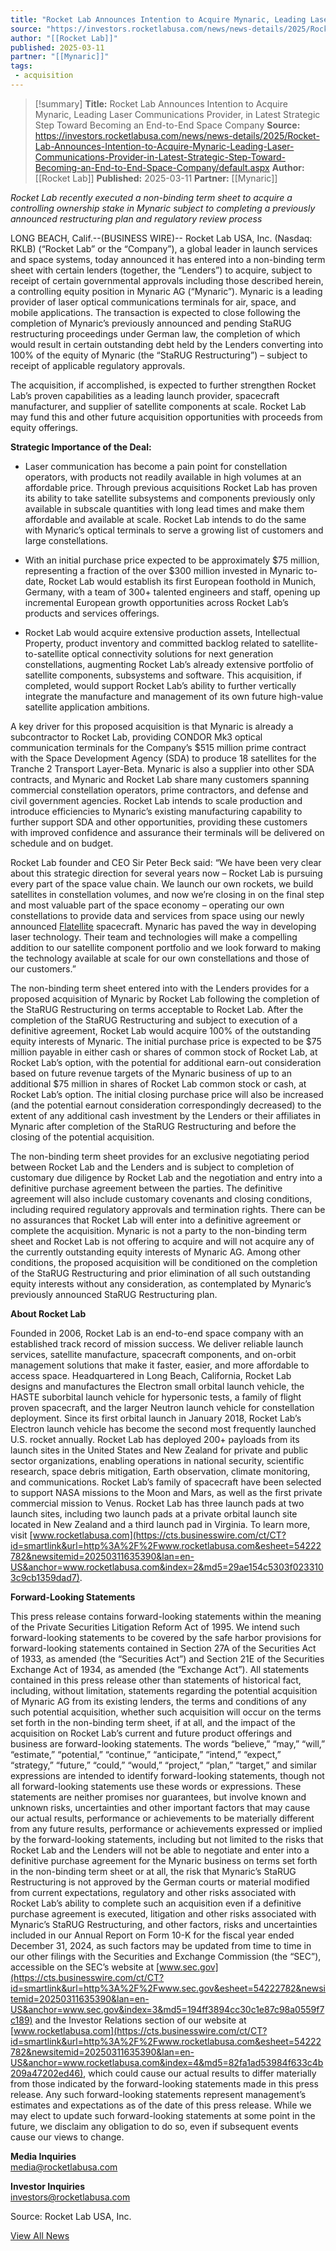 ```yaml
---
title: "Rocket Lab Announces Intention to Acquire Mynaric, Leading Laser Communications Provider, in Latest Strategic Step Toward Becoming an End-to-End Space Company"
source: "https://investors.rocketlabusa.com/news/news-details/2025/Rocket-Lab-Announces-Intention-to-Acquire-Mynaric-Leading-Laser-Communications-Provider-in-Latest-Strategic-Step-Toward-Becoming-an-End-to-End-Space-Company/default.aspx"
author: "[[Rocket Lab]]"
published: 2025-03-11
partner: "[[Mynaric]]"
tags:
 - acquisition
---
```


>[!summary]
**Title:** Rocket Lab Announces Intention to Acquire Mynaric, Leading Laser Communications Provider, in Latest Strategic Step Toward Becoming an End-to-End Space Company
**Source:** https://investors.rocketlabusa.com/news/news-details/2025/Rocket-Lab-Announces-Intention-to-Acquire-Mynaric-Leading-Laser-Communications-Provider-in-Latest-Strategic-Step-Toward-Becoming-an-End-to-End-Space-Company/default.aspx
**Author:** [[Rocket Lab]]
**Published:** 2025-03-11
**Partner:** [[Mynaric]] 


*Rocket Lab recently executed a non-binding term sheet to acquire a controlling ownership stake in Mynaric subject to completing a previously announced restructuring plan and regulatory review process*

LONG BEACH, Calif.--(BUSINESS WIRE)-- Rocket Lab USA, Inc. (Nasdaq: RKLB) (“Rocket Lab” or the “Company”), a global leader in launch services and space systems, today announced it has entered into a non-binding term sheet with certain lenders (together, the “Lenders”) to acquire, subject to receipt of certain governmental approvals including those described herein, a controlling equity position in Mynaric AG (“Mynaric”). Mynaric is a leading provider of laser optical communications terminals for air, space, and mobile applications. The transaction is expected to close following the completion of Mynaric’s previously announced and pending StaRUG restructuring proceedings under German law, the completion of which would result in certain outstanding debt held by the Lenders converting into 100% of the equity of Mynaric (the “StaRUG Restructuring”) – subject to receipt of applicable regulatory approvals.

The acquisition, if accomplished, is expected to further strengthen Rocket Lab’s proven capabilities as a leading launch provider, spacecraft manufacturer, and supplier of satellite components at scale. Rocket Lab may fund this and other future acquisition opportunities with proceeds from equity offerings.

**Strategic Importance of the Deal:**

- Laser communication has become a pain point for constellation operators, with products not readily available in high volumes at an affordable price. Through previous acquisitions Rocket Lab has proven its ability to take satellite subsystems and components previously only available in subscale quantities with long lead times and make them affordable and available at scale. Rocket Lab intends to do the same with Mynaric’s optical terminals to serve a growing list of customers and large constellations.

- With an initial purchase price expected to be approximately $75 million, representing a fraction of the over $300 million invested in Mynaric to-date, Rocket Lab would establish its first European foothold in Munich, Germany, with a team of 300+ talented engineers and staff, opening up incremental European growth opportunities across Rocket Lab’s products and services offerings.

- Rocket Lab would acquire extensive production assets, Intellectual Property, product inventory and committed backlog related to satellite-to-satellite optical connectivity solutions for next generation constellations, augmenting Rocket Lab’s already extensive portfolio of satellite components, subsystems and software. This acquisition, if completed, would support Rocket Lab’s ability to further vertically integrate the manufacture and management of its own future high-value satellite application ambitions.

A key driver for this proposed acquisition is that Mynaric is already a subcontractor to Rocket Lab, providing CONDOR Mk3 optical communication terminals for the Company’s $515 million prime contract with the Space Development Agency (SDA) to produce 18 satellites for the Tranche 2 Transport Layer-Beta. Mynaric is also a supplier into other SDA contracts, and Mynaric and Rocket Lab share many customers spanning commercial constellation operators, prime contractors, and defense and civil government agencies. Rocket Lab intends to scale production and introduce efficiencies to Mynaric’s existing manufacturing capability to further support SDA and other opportunities, providing these customers with improved confidence and assurance their terminals will be delivered on schedule and on budget.

Rocket Lab founder and CEO Sir Peter Beck said: “We have been very clear about this strategic direction for several years now – Rocket Lab is pursuing every part of the space value chain. We launch our own rockets, we build satellites in constellation volumes, and now we’re closing in on the final step and most valuable part of the space economy – operating our own constellations to provide data and services from space using our newly announced [Flatellite](https://cts.businesswire.com/ct/CT?id=smartlink&url=https%3A%2F%2Fwww.rocketlabusa.com%2Fupdates%2Frocket-lab-announces-flatellite-a-new-satellite-designed-for-mass-manufacture-and-tailored-for-large-constellations&esheet=54222782&newsitemid=20250311635390&lan=en-US&anchor=Flatellite&index=1&md5=296ac7f4e3eefeb4164b21964dca9002) spacecraft. Mynaric has paved the way in developing laser technology. Their team and technologies will make a compelling addition to our satellite component portfolio and we look forward to making the technology available at scale for our own constellations and those of our customers.”

The non-binding term sheet entered into with the Lenders provides for a proposed acquisition of Mynaric by Rocket Lab following the completion of the StaRUG Restructuring on terms acceptable to Rocket Lab. After the completion of the StaRUG Restructuring and subject to execution of a definitive agreement, Rocket Lab would acquire 100% of the outstanding equity interests of Mynaric. The initial purchase price is expected to be $75 million payable in either cash or shares of common stock of Rocket Lab, at Rocket Lab’s option, with the potential for additional earn-out consideration based on future revenue targets of the Mynaric business of up to an additional $75 million in shares of Rocket Lab common stock or cash, at Rocket Lab’s option. The initial closing purchase price will also be increased (and the potential earnout consideration correspondingly decreased) to the extent of any additional cash investment by the Lenders or their affiliates in Mynaric after completion of the StaRUG Restructuring and before the closing of the potential acquisition.

The non-binding term sheet provides for an exclusive negotiating period between Rocket Lab and the Lenders and is subject to completion of customary due diligence by Rocket Lab and the negotiation and entry into a definitive purchase agreement between the parties. The definitive agreement will also include customary covenants and closing conditions, including required regulatory approvals and termination rights. There can be no assurances that Rocket Lab will enter into a definitive agreement or complete the acquisition. Mynaric is not a party to the non-binding term sheet and Rocket Lab is not offering to acquire and will not acquire any of the currently outstanding equity interests of Mynaric AG. Among other conditions, the proposed acquisition will be conditioned on the completion of the StaRUG Restructuring and prior elimination of all such outstanding equity interests without any consideration, as contemplated by Mynaric’s previously announced StaRUG Restructuring plan.

**About Rocket Lab**

Founded in 2006, Rocket Lab is an end-to-end space company with an established track record of mission success. We deliver reliable launch services, satellite manufacture, spacecraft components, and on-orbit management solutions that make it faster, easier, and more affordable to access space. Headquartered in Long Beach, California, Rocket Lab designs and manufactures the Electron small orbital launch vehicle, the HASTE suborbital launch vehicle for hypersonic tests, a family of flight proven spacecraft, and the larger Neutron launch vehicle for constellation deployment. Since its first orbital launch in January 2018, Rocket Lab’s Electron launch vehicle has become the second most frequently launched U.S. rocket annually. Rocket Lab has deployed 200+ payloads from its launch sites in the United States and New Zealand for private and public sector organizations, enabling operations in national security, scientific research, space debris mitigation, Earth observation, climate monitoring, and communications. Rocket Lab’s family of spacecraft have been selected to support NASA missions to the Moon and Mars, as well as the first private commercial mission to Venus. Rocket Lab has three launch pads at two launch sites, including two launch pads at a private orbital launch site located in New Zealand and a third launch pad in Virginia. To learn more, visit [www.rocketlabusa.com](https://cts.businesswire.com/ct/CT?id=smartlink&url=http%3A%2F%2Fwww.rocketlabusa.com&esheet=54222782&newsitemid=20250311635390&lan=en-US&anchor=www.rocketlabusa.com&index=2&md5=29ae154c5303f0233103c9cb1359dad7).

**Forward-Looking Statements**

This press release contains forward-looking statements within the meaning of the Private Securities Litigation Reform Act of 1995. We intend such forward-looking statements to be covered by the safe harbor provisions for forward-looking statements contained in Section 27A of the Securities Act of 1933, as amended (the “Securities Act”) and Section 21E of the Securities Exchange Act of 1934, as amended (the “Exchange Act”). All statements contained in this press release other than statements of historical fact, including, without limitation, statements regarding the potential acquisition of Mynaric AG from its existing lenders, the terms and conditions of any such potential acquisition, whether such acquisition will occur on the terms set forth in the non-binding term sheet, if at all, and the impact of the acquisition on Rocket Lab’s current and future product offerings and business are forward-looking statements. The words “believe,” “may,” “will,” “estimate,” “potential,” “continue,” “anticipate,” “intend,” “expect,” “strategy,” “future,” “could,” “would,” “project,” “plan,” “target,” and similar expressions are intended to identify forward-looking statements, though not all forward-looking statements use these words or expressions. These statements are neither promises nor guarantees, but involve known and unknown risks, uncertainties and other important factors that may cause our actual results, performance or achievements to be materially different from any future results, performance or achievements expressed or implied by the forward-looking statements, including but not limited to the risks that Rocket Lab and the Lenders will not be able to negotiate and enter into a definitive purchase agreement for the Mynaric business on terms set forth in the non-binding term sheet or at all, the risk that Mynaric’s StaRUG Restructuring is not approved by the German courts or material modified from current expectations, regulatory and other risks associated with Rocket Lab’s ability to complete such an acquisition even if a definitive purchase agreement is executed, litigation and other risks associated with Mynaric’s StaRUG Restructuring, and other factors, risks and uncertainties included in our Annual Report on Form 10-K for the fiscal year ended December 31, 2024, as such factors may be updated from time to time in our other filings with the Securities and Exchange Commission (the “SEC”), accessible on the SEC’s website at [www.sec.gov](https://cts.businesswire.com/ct/CT?id=smartlink&url=http%3A%2F%2Fwww.sec.gov&esheet=54222782&newsitemid=20250311635390&lan=en-US&anchor=www.sec.gov&index=3&md5=194ff3894cc30c1e87c98a0559f7c189) and the Investor Relations section of our website at [www.rocketlabusa.com](https://cts.businesswire.com/ct/CT?id=smartlink&url=http%3A%2F%2Fwww.rocketlabusa.com&esheet=54222782&newsitemid=20250311635390&lan=en-US&anchor=www.rocketlabusa.com&index=4&md5=82fa1ad53984f633c4b209a47202ed46), which could cause our actual results to differ materially from those indicated by the forward-looking statements made in this press release. Any such forward-looking statements represent management’s estimates and expectations as of the date of this press release. While we may elect to update such forward-looking statements at some point in the future, we disclaim any obligation to do so, even if subsequent events cause our views to change.

**Media Inquiries**  
[media@rocketlabusa.com](https://investors.rocketlabusa.com/news/news-details/2025/Rocket-Lab-Announces-Intention-to-Acquire-Mynaric-Leading-Laser-Communications-Provider-in-Latest-Strategic-Step-Toward-Becoming-an-End-to-End-Space-Company/)

**Investor Inquiries**  
[investors@rocketlabusa.com](https://investors.rocketlabusa.com/news/news-details/2025/Rocket-Lab-Announces-Intention-to-Acquire-Mynaric-Leading-Laser-Communications-Provider-in-Latest-Strategic-Step-Toward-Becoming-an-End-to-End-Space-Company/)

Source: Rocket Lab USA, Inc.

[View All News](https://investors.rocketlabusa.com/news/default.aspx)